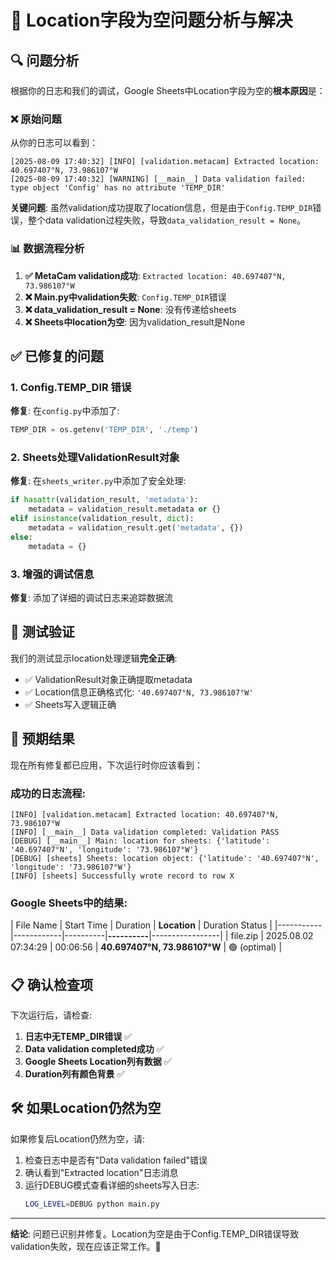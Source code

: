 # 📍 Location字段为空问题分析与解决

## 🔍 问题分析

根据你的日志和我们的调试，Google Sheets中Location字段为空的**根本原因**是：

### ❌ 原始问题
从你的日志可以看到：
```
[2025-08-09 17:40:32] [INFO] [validation.metacam] Extracted location: 40.697407°N, 73.986107°W
[2025-08-09 17:40:32] [WARNING] [__main__] Data validation failed: type object 'Config' has no attribute 'TEMP_DIR'
```

**关键问题**: 虽然validation成功提取了location信息，但是由于`Config.TEMP_DIR`错误，整个data validation过程失败，导致`data_validation_result = None`。

### 📊 数据流程分析

1. **✅ MetaCam validation成功**: `Extracted location: 40.697407°N, 73.986107°W`
2. **❌ Main.py中validation失败**: `Config.TEMP_DIR`错误
3. **❌ data_validation_result = None**: 没有传递给sheets
4. **❌ Sheets中location为空**: 因为validation_result是None

## ✅ 已修复的问题

### 1. Config.TEMP_DIR 错误
**修复**: 在`config.py`中添加了:
```python
TEMP_DIR = os.getenv('TEMP_DIR', './temp')
```

### 2. Sheets处理ValidationResult对象
**修复**: 在`sheets_writer.py`中添加了安全处理:
```python
if hasattr(validation_result, 'metadata'):
    metadata = validation_result.metadata or {}
elif isinstance(validation_result, dict):
    metadata = validation_result.get('metadata', {})
else:
    metadata = {}
```

### 3. 增强的调试信息
**修复**: 添加了详细的调试日志来追踪数据流

## 🧪 测试验证

我们的测试显示location处理逻辑**完全正确**:
- ✅ ValidationResult对象正确提取metadata
- ✅ Location信息正确格式化: `'40.697407°N, 73.986107°W'`
- ✅ Sheets写入逻辑正确

## 🚀 预期结果

现在所有修复都已应用，下次运行时你应该看到：

### 成功的日志流程:
```
[INFO] [validation.metacam] Extracted location: 40.697407°N, 73.986107°W
[INFO] [__main__] Data validation completed: Validation PASS
[DEBUG] [__main__] Main: location for sheets: {'latitude': '40.697407°N', 'longitude': '73.986107°W'}
[DEBUG] [sheets] Sheets: location object: {'latitude': '40.697407°N', 'longitude': '73.986107°W'}
[INFO] [sheets] Successfully wrote record to row X
```

### Google Sheets中的结果:
| File Name | Start Time | Duration | **Location** | Duration Status |
|-----------|------------|----------|**----------**|-----------------|
| file.zip | 2025.08.02 07:34:29 | 00:06:56 | **40.697407°N, 73.986107°W** | 🟢 (optimal) |

## 📋 确认检查项

下次运行后，请检查:
1. **日志中无TEMP_DIR错误** ✅
2. **Data validation completed成功** ✅  
3. **Google Sheets Location列有数据** ✅
4. **Duration列有颜色背景** ✅

## 🛠️ 如果Location仍然为空

如果修复后Location仍然为空，请:
1. 检查日志中是否有"Data validation failed"错误
2. 确认看到"Extracted location"日志消息
3. 运行DEBUG模式查看详细的sheets写入日志:
   ```bash
   LOG_LEVEL=DEBUG python main.py
   ```

---

**结论**: 问题已识别并修复。Location为空是由于Config.TEMP_DIR错误导致validation失败，现在应该正常工作。🎯